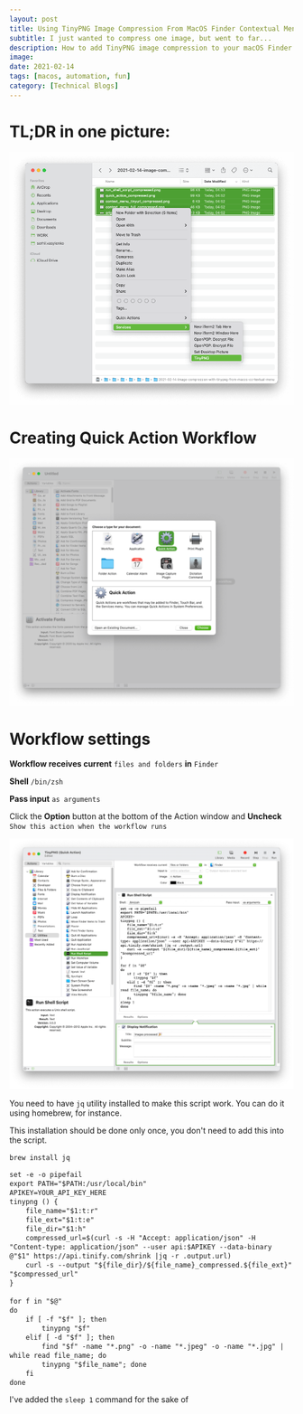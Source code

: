 ```yaml
---
layout: post
title: Using TinyPNG Image Compression From MacOS Finder Contextual Menu
subtitle: I just wanted to compress one image, but went to far...
description: How to add TinyPNG image compression to your macOS Finder contextual menu
image: 
date: 2021-02-14
tags: [macos, automation, fun]
category: [Technical Blogs]
---
```

# TL;DR in one picture:

![](/assets/posts/2021-02-14-image-compression-with-tinypng-from-macos-contextual-menu/context_menu_full_compressed.png)

# Creating Quick Action Workflow
![](/assets/posts/2021-02-14-image-compression-with-tinypng-from-macos-contextual-menu/quick_action_compressed.png)

# Workflow settings
**Workflow receives current** `files and folders` **in** `Finder`

**Shell** `/bin/zsh`

**Pass input** `as arguments`

Click the **Option** button at the bottom of the Action window and **Uncheck** `Show this action when the workflow runs` 

![](/assets/posts/2021-02-14-image-compression-with-tinypng-from-macos-contextual-menu/run_shell_script_compressed.png)

You need to have `jq` utility installed to make this script work. You can do it using homebrew, for instance.

This installation should be done only once, you don't need to add this into the script.
```shell
brew install jq
```

```shell
set -e -o pipefail
export PATH="$PATH:/usr/local/bin"
APIKEY=YOUR_API_KEY_HERE
tinypng () {
	file_name="$1:t:r"
	file_ext="$1:t:e"
	file_dir="$1:h"
	compressed_url=$(curl -s -H "Accept: application/json" -H "Content-type: application/json" --user api:$APIKEY --data-binary @"$1" https://api.tinify.com/shrink |jq -r .output.url)
	curl -s --output "${file_dir}/${file_name}_compressed.${file_ext}" "$compressed_url"
}

for f in "$@"
do
	if [ -f "$f" ]; then
		tinypng "$f"
	elif [ -d "$f" ]; then
		find "$f" -name "*.png" -o -name "*.jpeg" -o -name "*.jpg" | while read file_name; do
		tinypng "$file_name"; done
	fi
done
```

I've added the `sleep 1` command for the sake of 